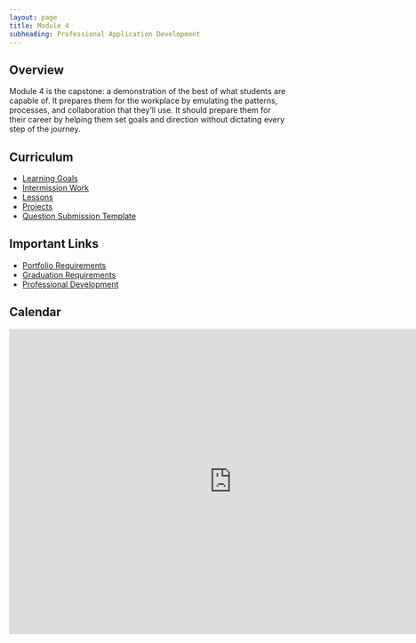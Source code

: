 ```yaml
---
layout: page
title: Module 4
subheading: Professional Application Development
---
```


## Overview

Module 4 is the capstone: a demonstration of the best of what students are capable of. It prepares them for the workplace by emulating the patterns, processes, and collaboration that they’ll use. It should prepare them for their career by helping them set goals and direction without dictating every step of the journey.

## Curriculum

* [Learning Goals](./learning_goals)
* [Intermission Work](./intermission_work/intermission_work)
* [Lessons](./lessons)
* [Projects](./projects)
* [Question Submission Template](../miscellaneous/student_question_template)


## Important Links
* [Portfolio Requirements](./misc/portfolio_requirements)
* [Graduation Requirements](./graduation_requirements)
* [Professional Development](https://github.com/turingschool/career-development-curriculum/tree/master/module_four)

## Calendar

<iframe src="https://calendar.google.com/calendar/embed?showTz=0&amp;mode=WEEK&amp;height=600&amp;wkst=1&amp;bgcolor=%23778899&amp;src=casimircreative.com_r9jfiq9f37h6rdt2s8ssofss4k%40group.calendar.google.com&amp;color=%23182C57&amp;ctz=America%2FDenver" style="border-width:0" width="800" height="550" frameborder="0" scrolling="no"></iframe>
